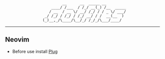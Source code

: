                               __      __  _____ __         
                         ____/ /___  / /_/ __(_) /__  _____
                        / __  / __ \/ __/ /_/ / / _ \/ ___/
                      _/ /_/ / /_/ / /_/ __/ / /  __(__  ) 
                     (_)__,_/\____/\__/_/ /_/_/\___/____/  
                                                           
---

## Neovim

+ Before use install [Plug](https://github.com/junegunn/vim-plug)
